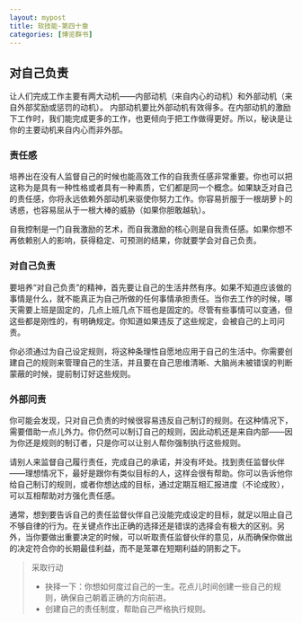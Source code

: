 ```yaml
---
layout: mypost
title: 软技能-第四十章
categories: [博览群书]
---
```


## 对自己负责

让人们完成工作主要有两大动机——内部动机（来自内心的动机）和外部动机（来自外部奖励或惩罚的动机）。
内部动机要比外部动机有效得多。在内部动机的激励下工作时，我们能完成更多的工作，也更倾向于把工作做得更好。所以，秘诀是让你的主要动机来自内心而非外部。

### 责任感

培养出在没有人监督自己的时候也能高效工作的自我责任感非常重要。你也可以把这称为是具有一种性格或者具有一种素质，它们都是同一个概念。如果缺乏对自己的责任感，你将永远依赖外部动机来驱使你努力工作。你容易折服于一根胡萝卜的诱惑，也容易屈从于一根大棒的威胁（如果你胆敢越轨）。

自我控制是一门自我激励的艺术，而自我激励的核心则是自我责任感。如果你想不再依赖别人的影响，获得稳定、可预测的结果，你就要学会对自己负责。

### 对自己负责

要培养“对自己负责”的精神，首先要让自己的生活井然有序。如果不知道应该做的事情是什么，就不能真正为自己所做的任何事情承担责任。当你去工作的时候，哪天需要上班是固定的，几点上班几点下班也是固定的。尽管有些事情可以变通，但这些都是刚性的，有明确规定。你知道如果违反了这些规定，会被自己的上司问责。

你必须通过为自己设定规则，将这种条理性自愿地应用于自己的生活中。你需要创建自己的规则来管理自己的生活，并且要在自己思维清晰、大脑尚未被错误的判断蒙蔽的时候，提前制订好这些规则。

### 外部问责

你可能会发现，只对自己负责的时候很容易违反自己制订的规则。在这种情况下，需要借助一点儿外力。你仍然可以制订自己的规则，因此动机还是来自内部——因为你还是规则的制订者，只是你可以让别人帮你强制执行这些规则。

请别人来监督自己履行责任，完成自己的承诺，并没有坏处。找到责任监督伙伴——理想情况下，最好是跟你有类似目标的人，这样会很有帮助。你可以告诉他你给自己制订的规则，或者你想达成的目标，通过定期互相汇报进度（不论成败），可以互相帮助对方强化责任感。

通常，想到要告诉自己的责任监督伙伴自己没能完成设定的目标，就足以阻止自己不够自律的行为。在关键点作出正确的选择还是错误的选择会有极大的区别。另外，当你要做出重要决定的时候，可以听取责任监督伙伴的意见，从而确保你做出的决定符合你的长期最佳利益，而不是笼罩在短期利益的阴影之下。

> 采取行动
>
> * 抉择一下：你想如何度过自己的一生。花点儿时间创建一些自己的规则，确保自己朝着正确的方向前进。
> * 创建自己的责任制度，帮助自己严格执行规则。
